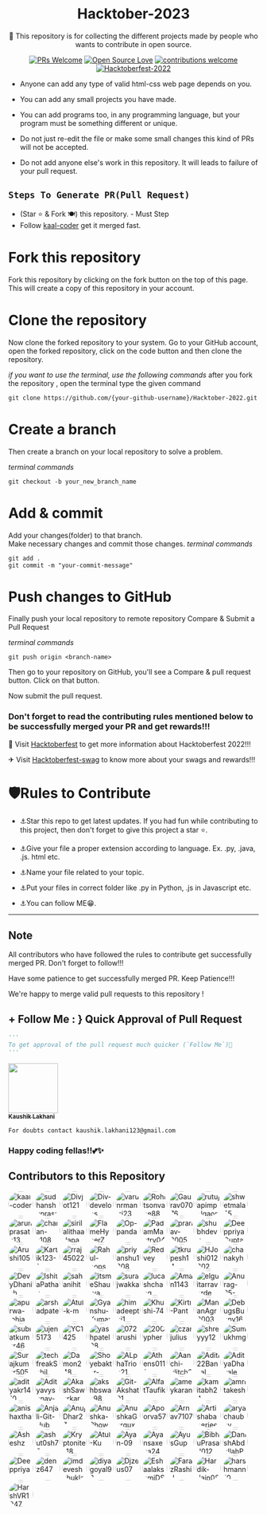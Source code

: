 <div align="center">
<h1> Hacktober-2023 </h1>
🚀 This repository is for collecting the different projects made by people who wants to contribute in open source.

<br/>



[![PRs Welcome](https://img.shields.io/badge/PRs-welcome-brightgreen.svg?style=flat&logo=github)](https://github.com/kaal-coder/HacktoberFest-For-All) 
[![Open Source Love](https://img.shields.io/badge/Open%20Source-%F0%9F%A4%8D-Green)](https://github.com/kaal-coder/HacktoberFest-For-All022)
[![contributions welcome](https://img.shields.io/static/v1.svg?label=Contributions&message=Welcome&color=0059b3)](https://github.com/kaal-coder/HacktoberFest-For-All)
[![Hacktoberfest-2022](https://img.shields.io/static/v1.svg?label=Hacktoberfest-2023&message=accepted&color=red)](https://github.com/kaal-coder/HacktoberFest-For-All)

</div>




- Anyone can add any type of valid html-css web page depends on you.

- You can add any small projects you have made.

- You can add programs too, in any programming language, but your program must be something different or unique.

- Do not just re-edit the file or make some small changes this kind of PRs will not be accepted.

- Do not add anyone else's work in this repository. It will leads to failure of your pull request.





##  `Steps To Generate PR(Pull Request)`

- (Star ⭐ & Fork 🍽️) this repository. - Must Step
- Follow [kaal-coder](https://www.github.com/kaal-coder) get it merged fast.
# Fork this repository

Fork this repository by clicking on the fork button on the top of this page. This will create a copy of this repository in your account.

# Clone the repository

Now clone the forked repository to your system. Go to your GitHub account, open the forked repository, click on the code button and then clone the repository.

*if you want to use the terminal, use the following commands*
after you fork the repository , open the terminal type the given command
```
git clone https://github.com/{your-github-username}/Hacktober-2022.git

```

# Create a branch

Then create a branch on your local repository to solve a problem.

*terminal commands*
```
git checkout -b your_new_branch_name

```


# Add & commit

Add your changes(folder) to that branch. <br/>
Make necessary changes and commit those changes. 
*terminal commands*
```
git add .
git commit -m "your-commit-message"

```

# Push changes to GitHub

Finally push your local repository to remote repository
Compare & Submit a Pull Request

*terminal commands*
```
git push origin <branch-name>

```

Then go to your repository on GitHub, you'll see a Compare & pull request button. Click on that button.

Now submit the pull request.


### Don't forget to read the contributing rules mentioned below to be successfully merged your PR and get rewards!!!

🏹 Visit <a href="hacktoberfest.com" target="_blank">Hacktoberfest</a> to get more information about Hacktoberfest 2022!!!

✈ Visit <a href="https://hacktoberfest-swag.com" target="_blank">Hacktoberfest-swag</a> to know more about your swags and rewards!!!

# 🛡Rules to Contribute
- ⚓Star this repo to get latest updates.
  If you had fun while contributing to this project, then don't forget to give this project a star ⭐.

- ⚓Give your file a proper extension according to language. Ex. .py, .java, .js. html etc.
- ⚓Name your file related to your topic.
- ⚓Put your files in correct folder like .py in Python, .js in Javascript etc.
- ⚓You can follow ME😁.
-----------------------------------------




## Note
All contributors who have followed the rules to contribute get successfully merged PR. Don't forget to follow!!! 

Have some patience to get successfully merged PR. Keep Patience!!!

We're happy to merge valid pull requests to this repository !



## + Follow Me : } Quick Approval of Pull Request

```py
'''
To get approval of the pull request much quicker (`Follow Me`)🚀
'''
```
<a align="center" href="https://www.linkedin.com/in/kaushik-lakhani-08012001/"><kbd><img src="https://avatars.githubusercontent.com/u/85815858?v=4" width="100px;" alt=""/></kbd><br /><sub><b>Kaushik Lakhani</b></sub></a><br />

`For doubts contact kaushik.lakhani123@gmail.com`
### Happy coding fellas!!💕✨
## Contributors to this Repository

<a href="https://github.com/kaal-coder" target="_blank"><img src="https://avatars.githubusercontent.com/u/85815858?v=4" alt="kaal-coder" style="border-radius: 50%; width: 50px; height: 50px;"></a>
<a href="https://github.com/sudhanshuprasad" target="_blank"><img src="https://avatars.githubusercontent.com/u/27906737?v=4" alt="sudhanshuprasad" style="border-radius: 50%; width: 50px; height: 50px;"></a>
<a href="https://github.com/Divjot121" target="_blank"><img src="https://avatars.githubusercontent.com/u/88025671?v=4" alt="Divjot121" style="border-radius: 50%; width: 50px; height: 50px;"></a>
<a href="https://github.com/Div-develops" target="_blank"><img src="https://avatars.githubusercontent.com/u/75534560?v=4" alt="Div-develops" style="border-radius: 50%; width: 50px; height: 50px;"></a>
<a href="https://github.com/varunrmantri23" target="_blank"><img src="https://avatars.githubusercontent.com/u/39723815?v=4" alt="varunrmantri23" style="border-radius: 50%; width: 50px; height: 50px;"></a>
<a href="https://github.com/Rohitsonvane88" target="_blank"><img src="https://avatars.githubusercontent.com/u/99544328?v=4" alt="Rohitsonvane88" style="border-radius: 50%; width: 50px; height: 50px;"></a>
<a href="https://github.com/Gaurav07076" target="_blank"><img src="https://avatars.githubusercontent.com/u/103797867?v=4" alt="Gaurav07076" style="border-radius: 50%; width: 50px; height: 50px;"></a>
<a href="https://github.com/rutujapimpalgaonkar" target="_blank"><img src="https://avatars.githubusercontent.com/u/89966183?v=4" alt="rutujapimpalgaonkar" style="border-radius: 50%; width: 50px; height: 50px;"></a>
<a href="https://github.com/shwetmala55" target="_blank"><img src="https://avatars.githubusercontent.com/u/99597479?v=4" alt="shwetmala55" style="border-radius: 50%; width: 50px; height: 50px;"></a>
<a href="https://github.com/arunprasath13" target="_blank"><img src="https://avatars.githubusercontent.com/u/75729075?v=4" alt="arunprasath13" style="border-radius: 50%; width: 50px; height: 50px;"></a>
<a href="https://github.com/charan-s108" target="_blank"><img src="https://avatars.githubusercontent.com/u/80945922?v=4" alt="charan-s108" style="border-radius: 50%; width: 50px; height: 50px;"></a>
<a href="https://github.com/sirilalithaadapa" target="_blank"><img src="https://avatars.githubusercontent.com/u/70501362?v=4" alt="sirilalithaadapa" style="border-radius: 50%; width: 50px; height: 50px;"></a>
<a href="https://github.com/FlameHyperZ" target="_blank"><img src="https://avatars.githubusercontent.com/u/72189287?v=4" alt="FlameHyperZ" style="border-radius: 50%; width: 50px; height: 50px;"></a>
<a href="https://github.com/Op-panda" target="_blank"><img src="https://avatars.githubusercontent.com/u/76877421?v=4" alt="Op-panda" style="border-radius: 50%; width: 50px; height: 50px;"></a>
<a href="https://github.com/PadamMantry04" target="_blank"><img src="https://avatars.githubusercontent.com/u/96128956?v=4" alt="PadamMantry04" style="border-radius: 50%; width: 50px; height: 50px;"></a>
<a href="https://github.com/pranav-3005" target="_blank"><img src="https://avatars.githubusercontent.com/u/113624768?v=4" alt="pranav-3005" style="border-radius: 50%; width: 50px; height: 50px;"></a>
<a href="https://github.com/shubhdevv" target="_blank"><img src="https://avatars.githubusercontent.com/u/97142798?v=4" alt="shubhdevv" style="border-radius: 50%; width: 50px; height: 50px;"></a>
<a href="https://github.com/DeeppriyaGupta" target="_blank"><img src="https://avatars.githubusercontent.com/u/113301249?v=4" alt="DeeppriyaGupta" style="border-radius: 50%; width: 50px; height: 50px;"></a>
<a href="https://github.com/Arushi105" target="_blank"><img src="https://avatars.githubusercontent.com/u/80026640?v=4" alt="Arushi105" style="border-radius: 50%; width: 50px; height: 50px;"></a>
<a href="https://github.com/Kartik123-1" target="_blank"><img src="https://avatars.githubusercontent.com/u/84027525?v=4" alt="Kartik123-1" style="border-radius: 50%; width: 50px; height: 50px;"></a>
<a href="https://github.com/rraj45022" target="_blank"><img src="https://avatars.githubusercontent.com/u/91190831?v=4" alt="rraj45022" style="border-radius: 50%; width: 50px; height: 50px;"></a>
<a href="https://github.com/Rahul-oops" target="_blank"><img src="https://avatars.githubusercontent.com/u/64059609?v=4" alt="Rahul-oops" style="border-radius: 50%; width: 50px; height: 50px;"></a>
<a href="https://github.com/priyanshu1208" target="_blank"><img src="https://avatars.githubusercontent.com/u/97425964?v=4" alt="priyanshu1208" style="border-radius: 50%; width: 50px; height: 50px;"></a>
<a href="https://github.com/Redvey" target="_blank"><img src="https://avatars.githubusercontent.com/u/128305006?v=4" alt="Redvey" style="border-radius: 50%; width: 50px; height: 50px;"></a>
<a href="https://github.com/tkrupesh14" target="_blank"><img src="https://avatars.githubusercontent.com/u/76093323?v=4" alt="tkrupesh14" style="border-radius: 50%; width: 50px; height: 50px;"></a>
<a href="https://github.com/HJoshi012802" target="_blank"><img src="https://avatars.githubusercontent.com/u/106693465?v=4" alt="HJoshi012802" style="border-radius: 50%; width: 50px; height: 50px;"></a>
<a href="https://github.com/chanakyha" target="_blank"><img src="https://avatars.githubusercontent.com/u/66877639?v=4" alt="chanakyha" style="border-radius: 50%; width: 50px; height: 50px;"></a>
<a href="https://github.com/DevyDhanish" target="_blank"><img src="https://avatars.githubusercontent.com/u/105561827?v=4" alt="DevyDhanish" style="border-radius: 50%; width: 50px; height: 50px;"></a>
<a href="https://github.com/IshitaPathak" target="_blank"><img src="https://avatars.githubusercontent.com/u/75848598?v=4" alt="IshitaPathak" style="border-radius: 50%; width: 50px; height: 50px;"></a>
<a href="https://github.com/sahanihit" target="_blank"><img src="https://avatars.githubusercontent.com/u/47920088?v=4" alt="sahanihit" style="border-radius: 50%; width: 50px; height: 50px;"></a>
<a href="https://github.com/itsmeShaurya" target="_blank"><img src="https://avatars.githubusercontent.com/u/96973160?v=4" alt="itsmeShaurya" style="border-radius: 50%; width: 50px; height: 50px;"></a>
<a href="https://github.com/surajwakka" target="_blank"><img src="https://avatars.githubusercontent.com/u/58338343?v=4" alt="surajwakka" style="border-radius: 50%; width: 50px; height: 50px;"></a>
<a href="https://github.com/lucashchang" target="_blank"><img src="https://avatars.githubusercontent.com/u/146160465?v=4" alt="lucashchang" style="border-radius: 50%; width: 50px; height: 50px;"></a>
<a href="https://github.com/Aman1143" target="_blank"><img src="https://avatars.githubusercontent.com/u/100416012?v=4" alt="Aman1143" style="border-radius: 50%; width: 50px; height: 50px;"></a>
<a href="https://github.com/elguitarraverde" target="_blank"><img src="https://avatars.githubusercontent.com/u/2836337?v=4" alt="elguitarraverde" style="border-radius: 50%; width: 50px; height: 50px;"></a>
<a href="https://github.com/Anurag-05-prog" target="_blank"><img src="https://avatars.githubusercontent.com/u/88226411?v=4" alt="Anurag-05-prog" style="border-radius: 50%; width: 50px; height: 50px;"></a>
<a href="https://github.com/apurwa-lohia" target="_blank"><img src="https://avatars.githubusercontent.com/u/74809495?v=4" alt="apurwa-lohia" style="border-radius: 50%; width: 50px; height: 50px;"></a>
<a href="https://github.com/arshadpatel" target="_blank"><img src="https://avatars.githubusercontent.com/u/93783536?v=4" alt="arshadpatel" style="border-radius: 50%; width: 50px; height: 50px;"></a>
<a href="https://github.com/Atul-k-m" target="_blank"><img src="https://avatars.githubusercontent.com/u/135580429?v=4" alt="Atul-k-m" style="border-radius: 50%; width: 50px; height: 50px;"></a>
<a href="https://github.com/Gyanshu-Kumar" target="_blank"><img src="https://avatars.githubusercontent.com/u/119155250?v=4" alt="Gyanshu-Kumar" style="border-radius: 50%; width: 50px; height: 50px;"></a>
<a href="https://github.com/himadeepthi1" target="_blank"><img src="https://avatars.githubusercontent.com/u/133694562?v=4" alt="himadeepthi1" style="border-radius: 50%; width: 50px; height: 50px;"></a>
<a href="https://github.com/Khushi-74" target="_blank"><img src="https://avatars.githubusercontent.com/u/118386335?v=4" alt="Khushi-74" style="border-radius: 50%; width: 50px; height: 50px;"></a>
<a href="https://github.com/Kirti-Pant" target="_blank"><img src="https://avatars.githubusercontent.com/u/116485012?v=4" alt="Kirti-Pant" style="border-radius: 50%; width: 50px; height: 50px;"></a>
<a href="https://github.com/MananAgr2003" target="_blank"><img src="https://avatars.githubusercontent.com/u/92633110?v=4" alt="MananAgr2003" style="border-radius: 50%; width: 50px; height: 50px;"></a>
<a href="https://github.com/DebugsBunny1648" target="_blank"><img src="https://avatars.githubusercontent.com/u/102528343?v=4" alt="DebugsBunny1648" style="border-radius: 50%; width: 50px; height: 50px;"></a>
<a href="https://github.com/subratkumar46" target="_blank"><img src="https://avatars.githubusercontent.com/u/100276349?v=4" alt="subratkumar46" style="border-radius: 50%; width: 50px; height: 50px;"></a>
<a href="https://github.com/ujen5173" target="_blank"><img src="https://avatars.githubusercontent.com/u/115857092?v=4" alt="ujen5173" style="border-radius: 50%; width: 50px; height: 50px;"></a>
<a href="https://github.com/YC1425" target="_blank"><img src="https://avatars.githubusercontent.com/u/85687327?v=4" alt="YC1425" style="border-radius: 50%; width: 50px; height: 50px;"></a>
<a href="https://github.com/yashpatel08" target="_blank"><img src="https://avatars.githubusercontent.com/u/94280370?v=4" alt="yashpatel08" style="border-radius: 50%; width: 50px; height: 50px;"></a>
<a href="https://github.com/072arushi" target="_blank"><img src="https://avatars.githubusercontent.com/u/87575658?v=4" alt="072arushi" style="border-radius: 50%; width: 50px; height: 50px;"></a>
<a href="https://github.com/20Cypher" target="_blank"><img src="https://avatars.githubusercontent.com/u/69383002?v=4" alt="20Cypher" style="border-radius: 50%; width: 50px; height: 50px;"></a>
<a href="https://github.com/czarjulius" target="_blank"><img src="https://avatars.githubusercontent.com/u/23107014?v=4" alt="czarjulius" style="border-radius: 50%; width: 50px; height: 50px;"></a>
<a href="https://github.com/shreyyy12" target="_blank"><img src="https://avatars.githubusercontent.com/u/138242158?v=4" alt="shreyyy12" style="border-radius: 50%; width: 50px; height: 50px;"></a>
<a href="https://github.com/Sumukhmg" target="_blank"><img src="https://avatars.githubusercontent.com/u/83581264?v=4" alt="Sumukhmg" style="border-radius: 50%; width: 50px; height: 50px;"></a>
<a href="https://github.com/Surajkumar5050" target="_blank"><img src="https://avatars.githubusercontent.com/u/120784939?v=4" alt="Surajkumar5050" style="border-radius: 50%; width: 50px; height: 50px;"></a>
<a href="https://github.com/techfreakSahil" target="_blank"><img src="https://avatars.githubusercontent.com/u/116283802?v=4" alt="techfreakSahil" style="border-radius: 50%; width: 50px; height: 50px;"></a>
<a href="https://github.com/Damon248" target="_blank"><img src="https://avatars.githubusercontent.com/u/91674984?v=4" alt="Damon248" style="border-radius: 50%; width: 50px; height: 50px;"></a>
<a href="https://github.com/Shoyebaktar-shirol" target="_blank"><img src="https://avatars.githubusercontent.com/u/113618917?v=4" alt="Shoyebaktar-shirol" style="border-radius: 50%; width: 50px; height: 50px;"></a>
<a href="https://github.com/ALphaTrion21" target="_blank"><img src="https://avatars.githubusercontent.com/u/144452060?v=4" alt="ALphaTrion21" style="border-radius: 50%; width: 50px; height: 50px;"></a>
<a href="https://github.com/Athens0111" target="_blank"><img src="https://avatars.githubusercontent.com/u/119130012?v=4" alt="Athens0111" style="border-radius: 50%; width: 50px; height: 50px;"></a>
<a href="https://github.com/Aanchi-glitch2744" target="_blank"><img src="https://avatars.githubusercontent.com/u/63657840?v=4" alt="Aanchi-glitch2744" style="border-radius: 50%; width: 50px; height: 50px;"></a>
<a href="https://github.com/Aditi22Bansal" target="_blank"><img src="https://avatars.githubusercontent.com/u/142652964?v=4" alt="Aditi22Bansal" style="border-radius: 50%; width: 50px; height: 50px;"></a>
<a href="https://github.com/AdityaDhavale" target="_blank"><img src="https://avatars.githubusercontent.com/u/108582762?v=4" alt="AdityaDhavale" style="border-radius: 50%; width: 50px; height: 50px;"></a>
<a href="https://github.com/adityakr1410" target="_blank"><img src="https://avatars.githubusercontent.com/u/92170363?v=4" alt="adityakr1410" style="border-radius: 50%; width: 50px; height: 50px;"></a>
<a href="https://github.com/Adityavyshnav-2001" target="_blank"><img src="https://avatars.githubusercontent.com/u/148896965?v=4" alt="Adityavyshnav-2001" style="border-radius: 50%; width: 50px; height: 50px;"></a>
<a href="https://github.com/AkashSawarkar" target="_blank"><img src="https://avatars.githubusercontent.com/u/38210650?v=4" alt="AkashSawarkar" style="border-radius: 50%; width: 50px; height: 50px;"></a>
<a href="https://github.com/akshbswas98" target="_blank"><img src="https://avatars.githubusercontent.com/u/64808720?v=4" alt="akshbswas98" style="border-radius: 50%; width: 50px; height: 50px;"></a>
<a href="https://github.com/Git-Akshat01" target="_blank"><img src="https://avatars.githubusercontent.com/u/100118854?v=4" alt="Git-Akshat01" style="border-radius: 50%; width: 50px; height: 50px;"></a>
<a href="https://github.com/AlfatTaufik" target="_blank"><img src="https://avatars.githubusercontent.com/u/145849640?v=4" alt="AlfatTaufik" style="border-radius: 50%; width: 50px; height: 50px;"></a>
<a href="https://github.com/ameykaran" target="_blank"><img src="https://avatars.githubusercontent.com/u/44658273?v=4" alt="ameykaran" style="border-radius: 50%; width: 50px; height: 50px;"></a>
<a href="https://github.com/kamitabh24" target="_blank"><img src="https://avatars.githubusercontent.com/u/68918540?v=4" alt="kamitabh24" style="border-radius: 50%; width: 50px; height: 50px;"></a>
<a href="https://github.com/amritakesh" target="_blank"><img src="https://avatars.githubusercontent.com/u/74363370?v=4" alt="amritakesh" style="border-radius: 50%; width: 50px; height: 50px;"></a>
<a href="https://github.com/anishaxtha" target="_blank"><img src="https://avatars.githubusercontent.com/u/98213145?v=4" alt="anishaxtha" style="border-radius: 50%; width: 50px; height: 50px;"></a>
<a href="https://github.com/Anjali-Git-Hub" target="_blank"><img src="https://avatars.githubusercontent.com/u/122084921?v=4" alt="Anjali-Git-Hub" style="border-radius: 50%; width: 50px; height: 50px;"></a>
<a href="https://github.com/AnujDhar27" target="_blank"><img src="https://avatars.githubusercontent.com/u/90615759?v=4" alt="AnujDhar27" style="border-radius: 50%; width: 50px; height: 50px;"></a>
<a href="https://github.com/Anushka-Bhowmick" target="_blank"><img src="https://avatars.githubusercontent.com/u/76967222?v=4" alt="Anushka-Bhowmick" style="border-radius: 50%; width: 50px; height: 50px;"></a>
<a href="https://github.com/AnushkaGargux" target="_blank"><img src="https://avatars.githubusercontent.com/u/133752308?v=4" alt="AnushkaGargux" style="border-radius: 50%; width: 50px; height: 50px;"></a>
<a href="https://github.com/Apoorva57" target="_blank"><img src="https://avatars.githubusercontent.com/u/97695341?v=4" alt="Apoorva57" style="border-radius: 50%; width: 50px; height: 50px;"></a>
<a href="https://github.com/Arnav7107" target="_blank"><img src="https://avatars.githubusercontent.com/u/109273538?v=4" alt="Arnav7107" style="border-radius: 50%; width: 50px; height: 50px;"></a>
<a href="https://github.com/Artishabanerjee" target="_blank"><img src="https://avatars.githubusercontent.com/u/148313876?v=4" alt="Artishabanerjee" style="border-radius: 50%; width: 50px; height: 50px;"></a>
<a href="https://github.com/aryachaubey" target="_blank"><img src="https://avatars.githubusercontent.com/u/122636800?v=4" alt="aryachaubey" style="border-radius: 50%; width: 50px; height: 50px;"></a>
<a href="https://github.com/Asheshz" target="_blank"><img src="https://avatars.githubusercontent.com/u/72907212?v=4" alt="Asheshz" style="border-radius: 50%; width: 50px; height: 50px;"></a>
<a href="https://github.com/ashut0sh75" target="_blank"><img src="https://avatars.githubusercontent.com/u/116083957?v=4" alt="ashut0sh75" style="border-radius: 50%; width: 50px; height: 50px;"></a>
<a href="https://github.com/Kryptonite-18" target="_blank"><img src="https://avatars.githubusercontent.com/u/123245981?v=4" alt="Kryptonite-18" style="border-radius: 50%; width: 50px; height: 50px;"></a>
<a href="https://github.com/Atul-Ku" target="_blank"><img src="https://avatars.githubusercontent.com/u/97392523?v=4" alt="Atul-Ku" style="border-radius: 50%; width: 50px; height: 50px;"></a>
<a href="https://github.com/Ayan-09" target="_blank"><img src="https://avatars.githubusercontent.com/u/97899070?v=4" alt="Ayan-09" style="border-radius: 50%; width: 50px; height: 50px;"></a>
<a href="https://github.com/Ayansaxena24" target="_blank"><img src="https://avatars.githubusercontent.com/u/84512148?v=4" alt="Ayansaxena24" style="border-radius: 50%; width: 50px; height: 50px;"></a>
<a href="https://github.com/AyusGup" target="_blank"><img src="https://avatars.githubusercontent.com/u/127961367?v=4" alt="AyusGup" style="border-radius: 50%; width: 50px; height: 50px;"></a>
<a href="https://github.com/BibhuPrasad012" target="_blank"><img src="https://avatars.githubusercontent.com/u/118124635?v=4" alt="BibhuPrasad012" style="border-radius: 50%; width: 50px; height: 50px;"></a>
<a href="https://github.com/DanishAbdullahPy" target="_blank"><img src="https://avatars.githubusercontent.com/u/86653046?v=4" alt="DanishAbdullahPy" style="border-radius: 50%; width: 50px; height: 50px;"></a>
<a href="https://github.com/Deeppriya" target="_blank"><img src="https://avatars.githubusercontent.com/u/86872589?v=4" alt="Deeppriya" style="border-radius: 50%; width: 50px; height: 50px;"></a>
<a href="https://github.com/denz647" target="_blank"><img src="https://avatars.githubusercontent.com/u/52597699?v=4" alt="denz647" style="border-radius: 50%; width: 50px; height: 50px;"></a>
<a href="https://github.com/imdeveshshukla" target="_blank"><img src="https://avatars.githubusercontent.com/u/93655594?v=4" alt="imdeveshshukla" style="border-radius: 50%; width: 50px; height: 50px;"></a>
<a href="https://github.com/diyagoyal98" target="_blank"><img src="https://avatars.githubusercontent.com/u/87846440?v=4" alt="diyagoyal98" style="border-radius: 50%; width: 50px; height: 50px;"></a>
<a href="https://github.com/Djzeus07" target="_blank"><img src="https://avatars.githubusercontent.com/u/43990574?v=4" alt="Djzeus07" style="border-radius: 50%; width: 50px; height: 50px;"></a>
<a href="https://github.com/EshaalakshmiDS" target="_blank"><img src="https://avatars.githubusercontent.com/u/97681609?v=4" alt="EshaalakshmiDS" style="border-radius: 50%; width: 50px; height: 50px;"></a>
<a href="https://github.com/FarazRashid" target="_blank"><img src="https://avatars.githubusercontent.com/u/129024354?v=4" alt="FarazRashid" style="border-radius: 50%; width: 50px; height: 50px;"></a>
<a href="https://github.com/Hardik-Jain08" target="_blank"><img src="https://avatars.githubusercontent.com/u/77958121?v=4" alt="Hardik-Jain08" style="border-radius: 50%; width: 50px; height: 50px;"></a>
<a href="https://github.com/harshmann10" target="_blank"><img src="https://avatars.githubusercontent.com/u/97180515?v=4" alt="harshmann10" style="border-radius: 50%; width: 50px; height: 50px;"></a>
<a href="https://github.com/HarshVR1947" target="_blank"><img src="https://avatars.githubusercontent.com/u/133820482?v=4" alt="HarshVR1947" style="border-radius: 50%; width: 50px; height: 50px;"></a>


